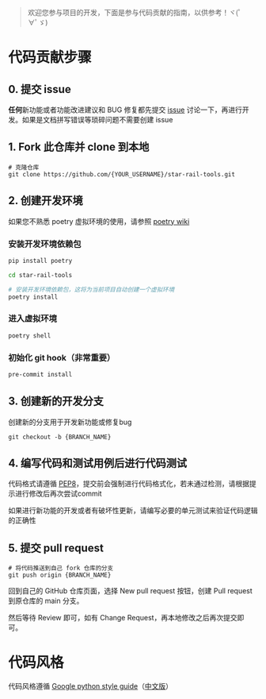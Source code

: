 > 欢迎您参与项目的开发，下面是参与代码贡献的指南，以供参考！ヾ(ﾟ∀ﾟゞ)

# 代码贡献步骤

## 0. 提交 issue
**任何**新功能或者功能改进建议和 BUG 修复都先提交 [issue][issues] 讨论一下，再进行开发。如果是文档拼写错误等琐碎问题不需要创建 issue

## 1. Fork 此仓库并 clone 到本地

```shell
# 克隆仓库
git clone https://github.com/{YOUR_USERNAME}/star-rail-tools.git
```

## 2. 创建开发环境

如果您不熟悉 poetry 虚拟环境的使用，请参照 [poetry wiki][poetry]

### 安装开发环境依赖包
```bash
pip install poetry

cd star-rail-tools

# 安装开发环境依赖包，这将为当前项目自动创建一个虚拟环境
poetry install
```

### 进入虚拟环境
```bash
poetry shell
```

### 初始化 git hook（非常重要）

```bash
pre-commit install
```

## 3. 创建新的开发分支

创建新的分支用于开发新功能或修复bug

```shell
git checkout -b {BRANCH_NAME}
```

## 4. 编写代码和测试用例后进行代码测试

代码格式请遵循 [PEP8][pep-8]，提交前会强制进行代码格式化，若未通过检测，请根据提示进行修改后再次尝试commit

如果进行新功能的开发或者有破坏性更新，请编写必要的单元测试来验证代码逻辑的正确性

## 5. 提交 pull request

```shell
# 将代码推送到自己 fork 仓库的分支
git push origin {BRANCH_NAME}
```

回到自己的 GitHub 仓库页面，选择 New pull request 按钮，创建 Pull request 到原仓库的 main 分支。

然后等待 Review 即可，如有 Change Request，再本地修改之后再次提交即可。


# 代码风格

代码风格遵循 [Google python style guide][google-style-guide]（[中文版][google-style-guide-cn]）


[issues]: https://github.com/cntvc/star-rail-tools/issues
[poetry]: https://python-poetry.org/docs/
[google-style-guide]: https://google.github.io/styleguide/pyguide.html
[google-style-guide-cn]: https://google-styleguide.readthedocs.io/zh_CN/latest/google-python-styleguide/contents.html
[pep-8]: https://peps.python.org/pep-0008/
